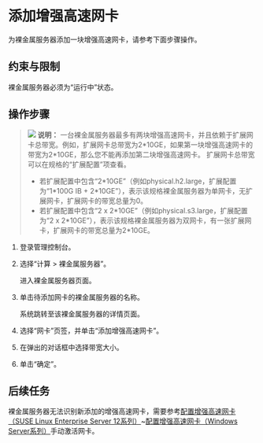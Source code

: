 # 添加增强高速网卡<a name="bms_umn_0040"></a>

为裸金属服务器添加一块增强高速网卡，请参考下面步骤操作。

## 约束与限制<a name="section33311821194311"></a>

裸金属服务器必须为“运行中”状态。

## 操作步骤<a name="section12462131781817"></a>

>![](public_sys-resources/icon-note.gif) **说明：** 
>一台裸金属服务器最多有两块增强高速网卡，并且依赖于扩展网卡总带宽。例如，扩展网卡总带宽为2\*10GE，如果第一块增强高速网卡的带宽为2\*10GE，那么您不能再添加第二块增强高速网卡。
>扩展网卡总带宽可以在规格的“扩展配置”项查看。
>-   若扩展配置中包含“2\*10GE”（例如physical.h2.large，扩展配置为“1\*100G IB + 2\*10GE”），表示该规格裸金属服务器为单网卡，无扩展网卡，扩展网卡的带宽总量为0。
>-   若扩展配置中包含“2 x 2\*10GE”（例如physical.s3.large，扩展配置为“2 x 2\*10GE”），表示该规格裸金属服务器为双网卡，有一张扩展网卡，扩展网卡的带宽总量为2\*10GE。

1.  登录管理控制台。
2.  选择“计算 \> 裸金属服务器”。

    进入裸金属服务器页面。

3.  单击待添加网卡的裸金属服务器的名称。

    系统跳转至该裸金属服务器的详情页面。

4.  选择“网卡”页签，并单击“添加增强高速网卡”。
5.  在弹出的对话框中选择带宽大小。
6.  单击“确定”。

## 后续任务<a name="section31885515212"></a>

裸金属服务器无法识别新添加的增强高速网卡，需要参考[配置增强高速网卡（SUSE Linux Enterprise Server 12系列）](配置增强高速网卡（SUSE-Linux-Enterprise-Server-12系列）.md)\~[配置增强高速网卡（Windows Server系列）](配置增强高速网卡（Windows-Server系列）.md)手动激活网卡。

